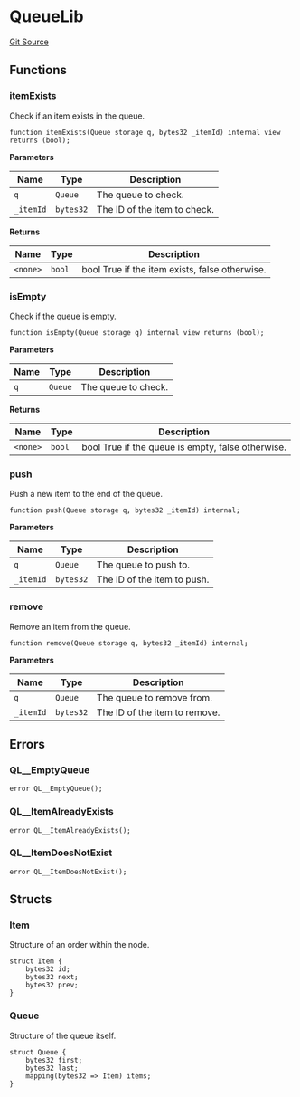 # QueueLib
[Git Source](https://github.com/artechsoft/orderbook/blob/bbd55f017f77567506e5700d9133d68be9d96234/src/QueueLib.sol)


## Functions
### itemExists

Check if an item exists in the queue.


```solidity
function itemExists(Queue storage q, bytes32 _itemId) internal view returns (bool);
```
**Parameters**

|Name|Type|Description|
|----|----|-----------|
|`q`|`Queue`|The queue to check.|
|`_itemId`|`bytes32`|The ID of the item to check.|

**Returns**

|Name|Type|Description|
|----|----|-----------|
|`<none>`|`bool`|bool True if the item exists, false otherwise.|


### isEmpty

Check if the queue is empty.


```solidity
function isEmpty(Queue storage q) internal view returns (bool);
```
**Parameters**

|Name|Type|Description|
|----|----|-----------|
|`q`|`Queue`|The queue to check.|

**Returns**

|Name|Type|Description|
|----|----|-----------|
|`<none>`|`bool`|bool True if the queue is empty, false otherwise.|


### push

Push a new item to the end of the queue.


```solidity
function push(Queue storage q, bytes32 _itemId) internal;
```
**Parameters**

|Name|Type|Description|
|----|----|-----------|
|`q`|`Queue`|The queue to push to.|
|`_itemId`|`bytes32`|The ID of the item to push.|


### remove

Remove an item from the queue.


```solidity
function remove(Queue storage q, bytes32 _itemId) internal;
```
**Parameters**

|Name|Type|Description|
|----|----|-----------|
|`q`|`Queue`|The queue to remove from.|
|`_itemId`|`bytes32`|The ID of the item to remove.|


## Errors
### QL__EmptyQueue

```solidity
error QL__EmptyQueue();
```

### QL__ItemAlreadyExists

```solidity
error QL__ItemAlreadyExists();
```

### QL__ItemDoesNotExist

```solidity
error QL__ItemDoesNotExist();
```

## Structs
### Item
Structure of an order within the node.


```solidity
struct Item {
    bytes32 id;
    bytes32 next;
    bytes32 prev;
}
```

### Queue
Structure of the queue itself.


```solidity
struct Queue {
    bytes32 first;
    bytes32 last;
    mapping(bytes32 => Item) items;
}
```

